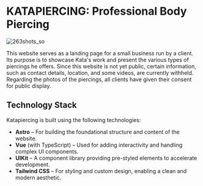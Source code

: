 # KATAPIERCING: Professional Body Piercing

![263shots_so](https://github.com/user-attachments/assets/ead27938-40d2-4414-a98a-463aca3beb68)

This website serves as a landing page for a small business run by a client. Its purpose is to showcase Kata's work and present the various types of piercings he offers. Since this website is not yet public, certain information, such as contact details, location, and some videos, are currently withheld. Regarding the photos of the piercings, all clients have given their consent for public display.

## Technology Stack

Katapiercing is built using the following technologies:

- **Astro** – For building the foundational structure and content of the website.
- **Vue** (with TypeScript) – Used for adding interactivity and handling complex UI components.
- **UIKit** – A component library providing pre-styled elements to accelerate development.
- **Tailwind CSS** – For styling and custom design, enabling a clean and modern aesthetic.
